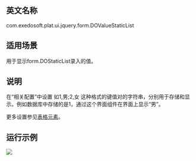 ## 英文名称 ##

com.exedosoft.plat.ui.jquery.form.DOValueStaticList

## 适用场景 ##

用于显示form.DOStaticList录入的值。


## 说明 ##

在“相关配置”中设置 如1,男;2,女 这种格式的键值对的字符串，分别用于存储和显示。例如数据库中存储的是1，通过这个界面组件在界面上显示“男”。

更多设置参见[表格元素](ConfigGridItem.md)。

## 运行示例 ##


<img src='http://eeplat.googlecode.com/files/c_valuestaticlist.png' />